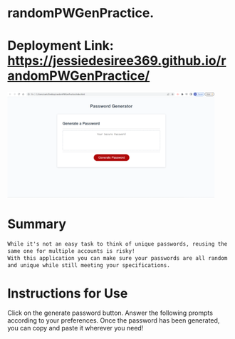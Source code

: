 # randomPWGenPractice.

# Deployment Link: https://jessiedesiree369.github.io/randomPWGenPractice/

<img width="465" alt="Screen Shot" src=".\images\screenShotPWGen.png">

# Summary
    While it's not an easy task to think of unique passwords, reusing the same one for multiple accounts is risky! 
    With this application you can make sure your passwords are all random and unique while still meeting your specifications.
    
# Instructions for Use
  Click on the generate password button.
  Answer the following prompts according to your preferences.
  Once the password has been generated, you can copy and paste it wherever you need!
